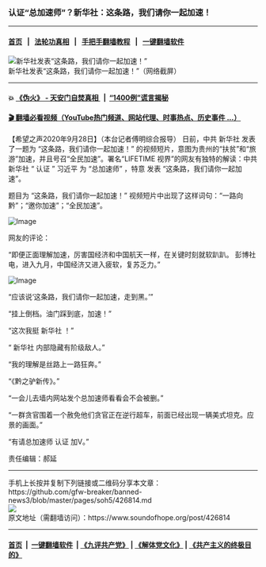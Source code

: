 ### 认证“总加速师”？新华社：这条路，我们请你一起加速！
------------------------

#### [首页](https://github.com/gfw-breaker/banned-news3/blob/master/README.md) &nbsp;&nbsp;|&nbsp;&nbsp; [法轮功真相](https://github.com/begood0513/basic/blob/master/README.md)  &nbsp;&nbsp;|&nbsp;&nbsp; [手把手翻墙教程](https://github.com/gfw-breaker/guides/wiki)  &nbsp;&nbsp;|&nbsp;&nbsp; [一键翻墙软件](https://github.com/gfw-breaker/nogfw/blob/master/README.md)  



<div><img alt="新华社发表“这条路，我们请你一起加速！”" src="https://img.soundofhope.org/2020-09/wuhanfeiyan_2020-09-28_4-1601346312521.jpg"/>
<br/><figcaption class="caption">
 新华社发表“这条路，我们请你一起加速！”（网络截屏）
</figcaption></div><hr/>

#### 💥 [《伪火》 - 天安门自焚真相 ](http://158.247.195.190:10000/videos/blog/weihuo.html)&nbsp; |&nbsp; [“1400例”谎言揭秘  ](http://158.247.195.190:10000/videos/blog/jiexi1400.html)

#### [ 🎬  翻墙必看视频（YouTube热门频道、网站代理、时事热点、历史事件 ...）](https://github.com/gfw-breaker/links/blob/master/banned.md)

<div><div class="Content__Wrapper sc-1bvya0-0 grZQxZ">
 <p class="meta-top">
  <span class="meta">
   【希望之声2020年9月28日】（本台记者傅明综合报导）
  </span>
  日前，中共
  <ok href="/term/3868">
   新华社
  </ok>
  <ok href="/term/302413">
   发表
  </ok>
  了一题为
  <ok href="/term/386338">
   “这条路，我们请你一起加速！”
  </ok>
  的视频短片，意图为贵州的“扶贫”和“旅游”加速，并且号召“全民加速”。署名“LIFETIME 视界”的网友有独特的解读：中共
  <ok href="/term/3868">
   新华社
  </ok>
  “
  <ok href="/term/81329">
   认证
  </ok>
  ”
  <ok href="/term/1063">
   习近平
  </ok>
  为
  <ok href="/term/386335">
   “总加速师”
  </ok>
  ，特意
  <ok href="/term/302413">
   发表
  </ok>
  “这条路，我们请你一起加速”。
 </p>
 <p>
  题目为
  <ok href="/term/386338">
   “这条路，我们请你一起加速！”
  </ok>
  视频短片中出现了这样词句：“一路向黔”；“邀你加速”；“全民加速”。
 </p>
 <p>
  <img alt="Image" src="https://pbs.twimg.com/media/EjCvu45XcAw-bkS?format=jpg&amp;name=large"/>
 </p>
 <p>
  网友的评论：
 </p>
 <p>
  “即便正面理解加速，厉害国经济和中国航天一样，在关键时刻就软趴趴。 彭博社电，进入九月，中国经济又进入疲软，复苏乏力。”
 </p>
 <p>
  <img alt="Image" src="https://pbs.twimg.com/media/EjCzm5nUYAAdJAJ?format=jpg&amp;name=large"/>
 </p>
 <p>
  “应该说‘这条路，我们请你一起加速，走到黑。’”
 </p>
 <p>
  “挂上倒档。油门踩到底，加速！”
 </p>
 <p>
  “这次我挺
  <ok href="/term/3868">
   新华社
  </ok>
  ！”
 </p>
 <p>
  “
  <ok href="/term/3868">
   新华社
  </ok>
  内部隐藏有阶级敌人。”
 </p>
 <p>
  “我的理解是丝路上一路狂奔。”
 </p>
 <p>
  “《黔之驴新传》。”
 </p>
 <p>
  “一会儿去墙内网站发个总加速师看看会不会被删。”
 </p>
 <p>
  “一群贪官围着一个赦免他们贪官正在逆行超车，前面已经出现一辆美式坦克。应景的画面。”
 </p>
 <p>
  “有请总加速师
  <ok href="/term/81329">
   认证
  </ok>
  加V。”
 </p>
 <p class="meta-btm">
  责任编辑：郝延
 </p>
</div>
</div>
<hr/>
手机上长按并复制下列链接或二维码分享本文章：<br/>
https://github.com/gfw-breaker/banned-news3/blob/master/pages/soh5/426814.md <br/>
<a href='https://github.com/gfw-breaker/banned-news3/blob/master/pages/soh5/426814.md'><img src='https://github.com/gfw-breaker/banned-news3/blob/master/pages/soh5/426814.md.png'/></a> <br/>
原文地址（需翻墙访问）：https://www.soundofhope.org/post/426814


------------------------
#### [首页](https://github.com/gfw-breaker/banned-news3/blob/master/README.md) &nbsp;|&nbsp; [一键翻墙软件](https://github.com/gfw-breaker/nogfw/blob/master/README.md) &nbsp;| [《九评共产党》](https://github.com/gfw-breaker/9ping.md/blob/master/README.md#九评之一评共产党是什么) | [《解体党文化》](https://github.com/gfw-breaker/jtdwh.md/blob/master/README.md) | [《共产主义的终极目的》](https://github.com/gfw-breaker/gczydzjmd.md/blob/master/README.md)


<img src='http://gfw-breaker.win/banned-news3/pages/soh5/426814.md' width='0px' height='0px'/>